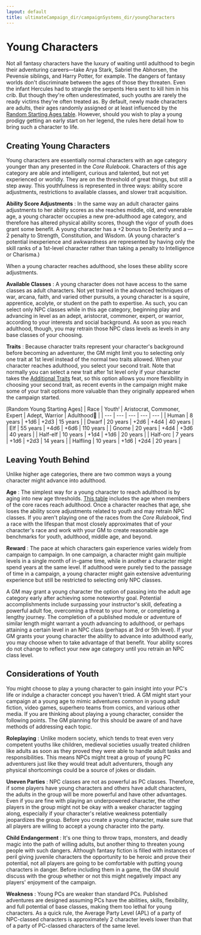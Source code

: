 ```yaml
---
layout: default
title: ultimateCampaign_dir/campaignSystems_dir/youngCharacters
---
```

# Young Characters

Not all fantasy characters have the luxury of waiting until adulthood to begin their adventuring careers—take Arya Stark, Sabriel the Abhorsen, the Pevensie siblings, and Harry Potter, for example. The dangers of fantasy worlds don't discriminate between the ages of those they threaten. Even the infant Hercules had to strangle the serpents Hera sent to kill him in his crib. But though they're often underestimated, such youths are rarely the ready victims they're often treated as. By default, newly made characters are adults, their ages randomly assigned or at least influenced by the [Random Starting Ages table](../additionalRules#_age). However, should you wish to play a young prodigy getting an early start on her legend, the rules here detail how to bring such a character to life.

## Creating Young Characters

Young characters are essentially normal characters with an age category younger than any presented in the _Core Rulebook_. Characters of this age category are able and intelligent, curious and talented, but not yet experienced or worldly. They are on the threshold of great things, but still a step away. This youthfulness is represented in three ways: ability score adjustments, restrictions to available classes, and slower trait acquisition.

**Ability Score Adjustments** : In the same way an adult character gains adjustments to her ability scores as she reaches middle, old, and venerable age, a young character occupies a new pre-adulthood age category, and therefore has altered physical ability scores, though the vigor of youth does grant some benefit. A young character has a +2 bonus to Dexterity and a —2 penalty to Strength, Constitution, and Wisdom. (A young character's potential inexperience and awkwardness are represented by having only the skill ranks of a 1st-level character rather than taking a penalty to Intelligence or Charisma.)

When a young character reaches adulthood, she loses these ability score adjustments.

**Available Classes** : A young character does not have access to the same classes as adult characters. Not yet trained in the advanced techniques of war, arcana, faith, and varied other pursuits, a young character is a squire, apprentice, acolyte, or student on the path to expertise. As such, you can select only NPC classes while in this age category, beginning play and advancing in level as an adept, aristocrat, commoner, expert, or warrior, according to your interests and social background. As soon as you reach adulthood, though, you may retrain those NPC class levels as levels in any base classes of your choosing.

**Traits** : Because character traits represent your character's background before becoming an adventurer, the GM might limit you to selecting only one trait at 1st level instead of the normal two traits allowed. When your character reaches adulthood, you select your second trait. Note that normally you can select a new trait after 1st level only if your character takes the [Additional Traits](../advanced_dir/advancedFeats#additional-traits) feat, so this option allows you more flexibility in choosing your second trait, as recent events in the campaign might make some of your trait options more valuable than they originally appeared when the campaign started.

[Random Young Starting Ages]
| Race | Youthⁱ | Aristocrat, Commoner, Expert | Adept, Warrior | Adulthood⁲ |
| --- | --- | --- | --- | --- |
| Human | 8 years | +1d6 | +2d3 | 15 years |
| Dwarf | 20 years | +2d6 | +4d4 | 40 years |
| Elf | 55 years | +4d6 | +6d6 | 110 years |
| Gnome | 20 years | +4d4 | +3d6 | 40 years |
| Half-elf | 10 years | +1d4 | +1d6 | 20 years |
| Half-orc | 7 years | +1d6 | +2d3 | 14 years |
| Halfling | 10 years | +1d6 | +2d4 | 20 years |

## Leaving Youth Behind

Unlike higher age categories, there are two common ways a young character might advance into adulthood.

**Age** : The simplest way for a young character to reach adulthood is by aging into new age thresholds. [This table](../additionalRules#_age) includes the age when members of the core races reach adulthood. Once a character reaches that age, she loses the ability score adjustments related to youth and may retrain NPC classes. If you aren't playing one of the races from the _Core Rulebook_, find a race with the lifespan that most closely approximates that of your character's race and work with your GM to create reasonable age benchmarks for youth, adulthood, middle age, and beyond.

**Reward** : The pace at which characters gain experience varies widely from campaign to campaign. In one campaign, a character might gain multiple levels in a single month of in-game time, while in another a character might spend years at the same level. If adulthood were purely tied to the passage of time in a campaign, a young character might gain extensive adventuring experience but still be restricted to selecting only NPC classes.

A GM may grant a young character the option of passing into the adult age category early after achieving some noteworthy goal. Potential accomplishments include surpassing your instructor's skill, defeating a powerful adult foe, overcoming a threat to your home, or completing a lengthy journey. The completion of a published module or adventure of similar length might warrant a youth advancing to adulthood, or perhaps attaining a certain level in an NPC class (perhaps at 3rd or 5th level). If your GM grants your young character the ability to advance into adulthood early, you may choose when to take advantage of that benefit. Your ability scores do not change to reflect your new age category until you retrain an NPC class level.

## Considerations of Youth

You might choose to play a young character to gain insight into your PC's life or indulge a character concept you haven't tried. A GM might start your campaign at a young age to mimic adventures common in young adult fiction, video games, superhero teams from comics, and various other media. If you are thinking about playing a young character, consider the following points. The GM planning for this should be aware of and have methods of addressing each topic.

**Roleplaying** : Unlike modern society, which tends to treat even very competent youths like children, medieval societies usually treated children like adults as soon as they proved they were able to handle adult tasks and responsibilities. This means NPCs might treat a group of young PC adventurers just like they would treat adult adventurers, though any physical shortcomings could be a source of jokes or disdain.

**Uneven Parties** : NPC classes are not as powerful as PC classes. Therefore, if some players have young characters and others have adult characters, the adults in the group will be more powerful and have other advantages. Even if you are fine with playing an underpowered character, the other players in the group might not be okay with a weaker character tagging along, especially if your character's relative weakness potentially jeopardizes the group. Before you create a young character, make sure that all players are willing to accept a young character into the party.

**Child Endangerment** : It's one thing to throw traps, monsters, and deadly magic into the path of willing adults, but another thing to threaten young people with such dangers. Although fantasy fiction is filled with instances of peril giving juvenile characters the opportunity to be heroic and prove their potential, not all players are going to be comfortable with putting young characters in danger. Before including them in a game, the GM should discuss with the group whether or not this might negatively impact any players' enjoyment of the campaign.

**Weakness** : Young PCs are weaker than standard PCs. Published adventures are designed assuming PCs have the abilities, skills, flexibility, and full potential of base classes, making them too lethal for young characters. As a quick rule, the Average Party Level (APL) of a party of NPC-classed characters is approximately 2 character levels lower than that of a party of PC-classed characters of the same level.

